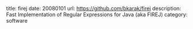 title: firej
date: 20080101
url: https://github.com/bkarak/firej
description: Fast Implementation of Regular Expressions for Java (aka FIREJ)
category: software
